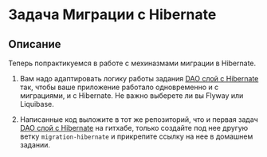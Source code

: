 # Задача Миграции c Hibernate

## Описание
Теперь попрактикуемся в работе с мехиназмами миграции в Hibernate.

1. Вам надо адаптировать логику работы задания [DAO слой c Hibernate](https://github.com/cat0cat/SQL_Hibernate.git) так, чтобы ваше приложение работало одновременно и с миграциями, и с Hibernate. Не важно выберете ли вы Flyway или Liquibase.

3. Написанные код выложите в тот же репозиторий, что и первая задач [DAO слой c Hibernate](../task1/README.md) на гитхабe, только создайте под нее другую ветку `migration-hibernate` и прикрепите ссылку на нее в домашнем задании.